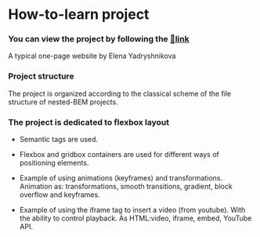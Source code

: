 # How-to-learn project
### You can view the project by following the [:link:link](https://elndry.github.io/how-to-learn/)
A typical one-page website by Elena Yadryshnikova

### Project structure
The project is organized according to the classical scheme of the file structure of nested-BEM projects.

### The project is dedicated to flexbox layout
* Semantic tags are used.

* Flexbox and gridbox containers are used for different ways of positioning elements. 

* Example of using animations (keyframes) and transformations. Animation as: transformations, smooth transitions, gradient, block overflow and keyframes.

* Example of using the iframe tag to insert a video (from youtube). With the ability to control playback. As HTML:video, iframe, embed, YouTube API. 

